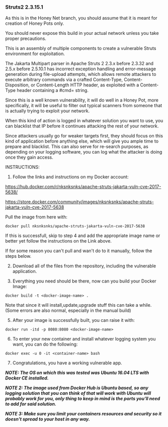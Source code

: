 ### Struts2 2.3.15.1

As this is in the Honey Net branch, you should assume that it is meant for creation of Honey Pots only.

You should never expose this build in your actual network unless you take proper precautions.

This is an assembly of multiple components to create a vulnerable Struts environment for exploitation.

The Jakarta Multipart parser in Apache Struts 2 2.3.x before 2.3.32 and 2.5.x before 2.5.10.1 has incorrect exception handling and error-message generation during file-upload attempts, which allows remote attackers to execute arbitrary commands via a crafted Content-Type, Content-Disposition, or Content-Length HTTP header, as exploited with a Content-Type header containing a #cmd= string. 

Since this is a well known vulnerability, it will do well in a Honey Pot, more specifically, it will be useful to filter out typical scanners from someone that is actually trying to exploit your network.

When this kind of action is logged in whatever solution you want to use, you can blacklist that IP before it continues attacking the rest of your network.

Since attackers usually go for weaker targets first, they should focus on this kind of application before anything else, which will give you ample time to prepare and blacklist. This can also serve for re-search purposes, as depending on your logging software, you can log what the attacker is doing once they gain access.

INSTRUCTIONS:

1. Follow the links and instructions on my Docker account:

https://hub.docker.com/r/nksnksnks/apache-struts-jakarta-vuln-cve-2017-5638/

https://store.docker.com/community/images/nksnksnks/apache-struts-jakarta-vuln-cve-2017-5638

Pull the image from here with:

```
docker pull nksnksnks/apache-struts-jakarta-vuln-cve-2017-5638
```

If this is successfull, skip to step 4 and add the appropriate image name or better yet follow the instructions on the Link above.

If for some reason you can't pull and wan't do to it manually, follow the steps below.

2. Download all of the files from the repository, including the vulnerable application.

3. Everything you need should be there, now can you build your Docker Image:

```
docker build -t <docker-image-name> .
```

Note that since it will install,update,upgrade stuff this can take a while. (Some errors are also normal, especially in the manual build)

5. After your image is successfully built, you can raise it with:

```
docker run -itd -p 8080:8080 <docker-image-name>
```

6. To enter your new container and install whatever logging system you want, you can do the following:

```
docker exec -u 0 -it <container-name> bash
```

7. Congratulations, you have a working vulnerable app.

___NOTE: The OS on which this was tested was Ubuntu 16.04 LTS with Docker CE installed.___

___NOTE 2: The image used from Docker Hub is Ubuntu based, so any logging solution that you can think of that will work with Ubuntu will probably work for you, only thing to keep in mind is the ports you'll need to add for said solution.___

___NOTE 3: Make sure you limit your containers resources and security so it doesn't spread to your host in any way.___
